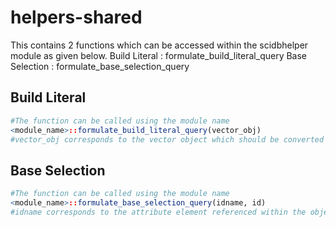 # helpers-shared

This contains 2 functions which can be accessed within the scidbhelper module as given below.
Build Literal : formulate_build_literal_query
Base Selection : formulate_base_selection_query

## Build Literal
```R
#The function can be called using the module name
<module_name>::formulate_build_literal_query(vector_obj)
#vector_obj corresponds to the vector object which should be converted into the query.
```

## Base Selection
```R
#The function can be called using the module name
<module_name>::formulate_base_selection_query(idname, id)
#idname corresponds to the attribute element referenced within the object array
```
